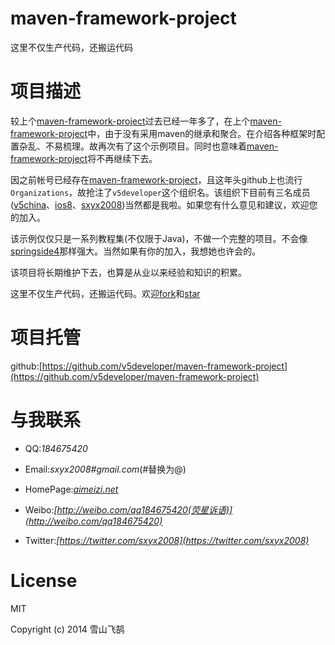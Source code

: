 # maven-framework-project


这里不仅生产代码，还搬运代码


# 项目描述


较上个[maven-framework-project](https://github.com/sxyx2008/maven-framework-project)过去已经一年多了，在上个[maven-framework-project](https://github.com/sxyx2008/maven-framework-project)中，由于没有采用maven的继承和聚合。在介绍各种框架时配置杂乱、不易梳理。故再次有了这个示例项目。同时也意味着[maven-framework-project](https://github.com/sxyx2008/maven-framework-project)将不再继续下去。

因之前帐号已经存在[maven-framework-project](https://github.com/sxyx2008/maven-framework-project)，且这年头github上也流行`Organizations`，故抢注了`v5developer`这个组织名。该组织下目前有三名成员([v5china](https://github.com/v5china)、[ios8](https://github.com/ios8)、[sxyx2008](https://github.com/sxyx2008))当然都是我啦。如果您有什么意见和建议，欢迎您的加入。

该示例仅仅只是一系列教程集(不仅限于Java)，不做一个完整的项目。不会像[springside4](https://github.com/springside/springside4)那样强大。当然如果有你的加入，我想她也许会的。

该项目将长期维护下去，也算是从业以来经验和知识的积累。

这里不仅生产代码，还搬运代码。欢迎[fork](https://github.com/v5developer/maven-framework-project/fork)和[star](https://github.com/v5developer/maven-framework-project/stargazers)



# 项目托管


github:[https://github.com/v5developer/maven-framework-project](https://github.com/v5developer/maven-framework-project)


# 与我联系

* QQ:<em>184675420</em>

* Email:<em>sxyx2008#gmail.com</em>(#替换为@)

* HomePage:<em>[aimeizi.net](http://aimeizi.net)</em>

* Weibo:<em>[http://weibo.com/qq184675420(荧星诉语)](http://weibo.com/qq184675420)</em>

* Twitter:<em>[https://twitter.com/sxyx2008](https://twitter.com/sxyx2008)</em>


# License

MIT

Copyright (c) 2014 雪山飞鹄